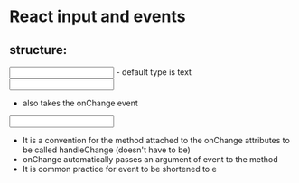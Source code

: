 # React input and events

## structure:

<input />
  - default type is text

<input type="text" />

- also takes the onChange event

<input type="text" onChange={handleChange} />

- It is a convention for the method attached to the onChange attributes to be called handleChange (doesn't have to be)
- onChange automatically passes an argument of event to the method
- It is common practice for event to be shortened to e
